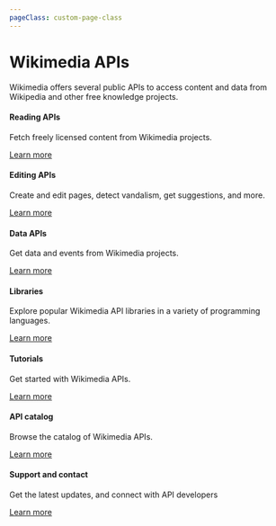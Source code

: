 ```yaml
---
pageClass: custom-page-class
---
```


# Wikimedia APIs

Wikimedia offers several public APIs to access content and data from Wikipedia and other free knowledge projects.

<div class="contentsection">

<div class="contentbox">
<h4>Reading APIs</h4>
<div>
<p>Fetch freely licensed content from Wikimedia projects.</p>
<p><a href="reading">Learn more</a></p>
</div></div>

<div class="contentbox">
<h4>Editing APIs</h4>
<div>
<p>Create and edit pages, detect vandalism, get suggestions, and more.</p>
<p><a href="editing">Learn more</a></p>
</div></div>

<div class="contentbox">
<h4>Data APIs</h4>
<div>
<p>Get data and events from Wikimedia projects.</p>
<p><a href="data">Learn more</a></p></div></div>

<div class="contentbox">
<h4>Libraries</h4>
<div>
<p>Explore popular Wikimedia API libraries in a variety of programming languages.</p>
<p><a href="libraries">Learn more</a></p>
</div></div>

<div class="contentbox">
<h4>Tutorials</h4>
<div>
<p>Get started with Wikimedia APIs.</p>
<p><a href="tutorials">Learn more</a></p>
</div></div>

<div class="contentbox">
<h4>API catalog</h4>
<div>
<p>Browse the catalog of Wikimedia APIs.</p>
<p><a href="catalog">Learn more</a></p>
</div></div>

<div class="contentbox">
<h4>Support and contact</h4>
<div>
<p>Get the latest updates, and connect with API developers</p>
<p><a href="contact">Learn more</a></p>
</div></div>

</div>